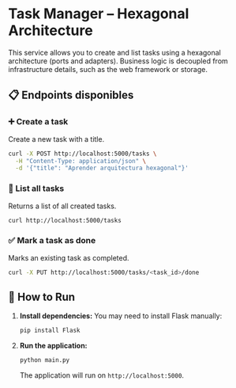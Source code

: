 # Task Manager – Hexagonal Architecture

This service allows you to create and list tasks using a hexagonal architecture (ports and adapters). Business logic is decoupled from infrastructure details, such as the web framework or storage.

## 📋 Endpoints disponibles

### ➕ Create a task

Create a new task with a title.

```bash
curl -X POST http://localhost:5000/tasks \
  -H "Content-Type: application/json" \
  -d '{"title": "Aprender arquitectura hexagonal"}'
```

### 📄 List all tasks

Returns a list of all created tasks.

```bash
curl http://localhost:5000/tasks
```

### ✅ Mark a task as done

Marks an existing task as completed.

```bash
curl -X PUT http://localhost:5000/tasks/<task_id>/done
```

## 🚀 How to Run

1.  **Install dependencies:**
    You may need to install Flask manually:
    ```bash
    pip install Flask
    ```

2.  **Run the application:**
    ```bash
    python main.py
    ```
    The application will run on `http://localhost:5000`.
